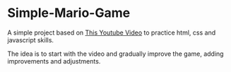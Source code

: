 # Simple-Mario-Game
 A simple project based on [This Youtube Video](https://www.youtube.com/watch?v=r9buAwVBDhA) to practice html, css and javascript skills.


 The idea is to start with the video and gradually improve the game, adding improvements and adjustments.
